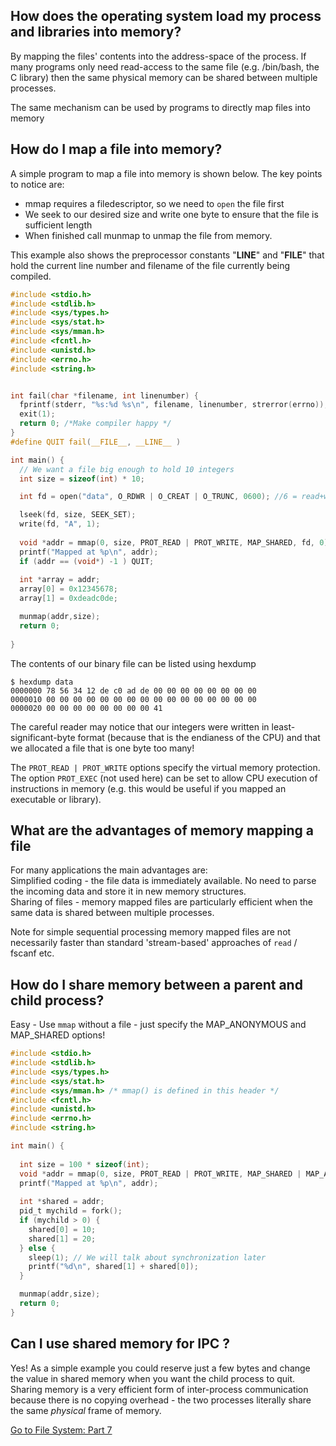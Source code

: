 ## How does the operating system load my process and libraries into memory?
By mapping the files' contents into the address-space of the process.
If many programs only need read-access to the same file (e.g. /bin/bash, the C library) then the same physical memory can be shared between multiple processes.

The same mechanism can be used by programs to directly map files into memory

## How do I map a file into memory?
A simple program to map a file into memory is shown below. The key points to notice are:
* mmap requires a filedescriptor, so we need to `open` the file first
* We seek to our desired size and write one byte to ensure that the file is sufficient length
* When finished call munmap to unmap the file from memory.

This example also shows the preprocessor constants "__LINE__" and "__FILE__" that hold the current line number and filename of the file currently being compiled.
```C
#include <stdio.h>
#include <stdlib.h>
#include <sys/types.h>
#include <sys/stat.h>
#include <sys/mman.h>
#include <fcntl.h>
#include <unistd.h>
#include <errno.h>
#include <string.h>


int fail(char *filename, int linenumber) { 
  fprintf(stderr, "%s:%d %s\n", filename, linenumber, strerror(errno)); 
  exit(1);
  return 0; /*Make compiler happy */
}
#define QUIT fail(__FILE__, __LINE__ )

int main() {
  // We want a file big enough to hold 10 integers  
  int size = sizeof(int) * 10;

  int fd = open("data", O_RDWR | O_CREAT | O_TRUNC, 0600); //6 = read+write for me!

  lseek(fd, size, SEEK_SET);
  write(fd, "A", 1);
  
  void *addr = mmap(0, size, PROT_READ | PROT_WRITE, MAP_SHARED, fd, 0);
  printf("Mapped at %p\n", addr);
  if (addr == (void*) -1 ) QUIT;
  
  int *array = addr;
  array[0] = 0x12345678;
  array[1] = 0xdeadc0de;

  munmap(addr,size);
  return 0;
  
}
```
The contents of our binary file can be listed using hexdump
```
$ hexdump data
0000000 78 56 34 12 de c0 ad de 00 00 00 00 00 00 00 00
0000010 00 00 00 00 00 00 00 00 00 00 00 00 00 00 00 00
0000020 00 00 00 00 00 00 00 00 41   
```
The careful reader may notice that our integers were written in least-significant-byte format (because that is the endianess of the CPU) and that we allocated a file that is one byte too many!

The `PROT_READ | PROT_WRITE` options specify the virtual memory protection. The option `PROT_EXEC` (not used here) can be set to allow CPU execution of instructions in memory (e.g. this would be useful if you mapped an executable or library).

## What are the advantages of memory mapping a file

For many applications the main advantages are:  
Simplified coding - the file data is immediately available. No need to parse the incoming data and store it in new memory structures.  
Sharing of files - memory mapped files are particularly efficient when the same data is shared between multiple processes.

Note for simple sequential processing memory mapped files are not necessarily faster than standard 'stream-based' approaches of `read` / fscanf etc. 

## How do I share memory between a parent and child process?

Easy -  Use `mmap` without a file - just specify the MAP_ANONYMOUS and MAP_SHARED options!

```C
#include <stdio.h>
#include <stdlib.h>
#include <sys/types.h>
#include <sys/stat.h>
#include <sys/mman.h> /* mmap() is defined in this header */
#include <fcntl.h>
#include <unistd.h>
#include <errno.h>
#include <string.h>

int main() {
  
  int size = 100 * sizeof(int);  
  void *addr = mmap(0, size, PROT_READ | PROT_WRITE, MAP_SHARED | MAP_ANONYMOUS, -1, 0);
  printf("Mapped at %p\n", addr);
  
  int *shared = addr;
  pid_t mychild = fork();
  if (mychild > 0) {
    shared[0] = 10;
    shared[1] = 20;
  } else {
    sleep(1); // We will talk about synchronization later
    printf("%d\n", shared[1] + shared[0]);
  }

  munmap(addr,size);
  return 0;
}
```

## Can I use shared memory for IPC ?

Yes! As a simple example you could reserve just a few bytes and change the value in shared memory when you want the child process to quit.
Sharing memory is a very efficient form of inter-process communication because there is no copying overhead - the two processes literally share the same _physical_ frame of memory.

[Go to File System: Part 7](https://github.com/angrave/SystemProgramming/wiki/File-System,-Part-7:-Scalable-and-Reliable-Filesystems)